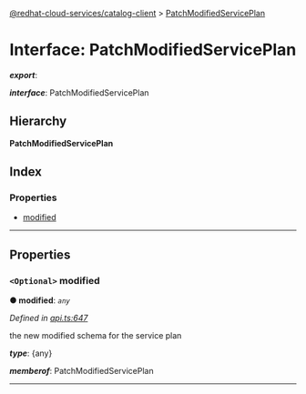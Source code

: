 [@redhat-cloud-services/catalog-client](../README.md) > [PatchModifiedServicePlan](../interfaces/patchmodifiedserviceplan.md)

# Interface: PatchModifiedServicePlan

*__export__*: 

*__interface__*: PatchModifiedServicePlan

## Hierarchy

**PatchModifiedServicePlan**

## Index

### Properties

* [modified](patchmodifiedserviceplan.md#modified)

---

## Properties

<a id="modified"></a>

### `<Optional>` modified

**● modified**: *`any`*

*Defined in [api.ts:647](https://github.com/RedHatInsights/javascript-clients/blob/master/packages/catalog/api.ts#L647)*

the new modified schema for the service plan

*__type__*: {any}

*__memberof__*: PatchModifiedServicePlan

___

